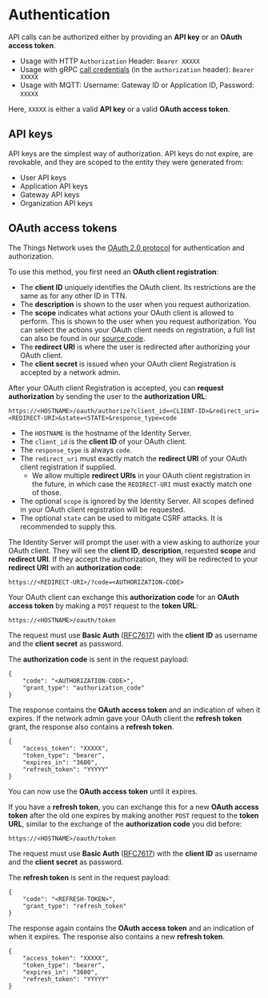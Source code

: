 # Authentication

API calls can be authorized either by providing an **API key** or an **OAuth access token**.

- Usage with HTTP `Authorization` Header: `Bearer XXXXX`
- Usage with gRPC [call credentials](https://grpc.io/docs/guides/auth.html#authentication-api) (in the `authorization` header): `Bearer XXXXX`
- Usage with MQTT: Username: Gateway ID or Application ID, Password: `XXXXX`

Here, `XXXXX` is either a valid **API key** or a valid **OAuth access token**.

## API keys

API keys are the simplest way of authorization. API keys do not expire, are revokable, and they are scoped to the entity they were generated from:

- User API keys
- Application API keys
- Gateway API keys
- Organization API keys

## OAuth access tokens

The Things Network uses the [OAuth 2.0 protocol](https://oauth.net/) for authentication and authorization. 

To use this method, you first need an **OAuth client registration**:

- The **client ID** uniquely identifies the OAuth client. Its restrictions are the same as for any other ID in TTN.
- The **description** is shown to the user when you request authorization.
- The **scope** indicates what actions your OAuth client is allowed to perform. This is shown to the user when you request authorization. You can select the actions your OAuth client needs on registration, a full list can also be found in our [source code](https://github.com/TheThingsNetwork/lorawan-stack/blob/master/api/rights.proto).
- The **redirect URI** is where the user is redirected after authorizing your OAuth client.
- The **client secret** is issued when your OAuth client Registration is accepted by a network admin.

After your OAuth client Registration is accepted, you can **request authorization** by sending the user to the **authorization URL**:

```
https://<HOSTNAME>/oauth/authorize?client_id=<CLIENT-ID>&redirect_uri=<REDIRECT-URI>&state=<STATE>&response_type=code
```

- The `HOSTNAME` is the hostname of the Identity Server.
- The `client_id` is the **client ID** of your OAuth client.
- The `response_type` is always `code`.
- The `redirect_uri` must exactly match the **redirect URI** of your OAuth client registration if supplied.
  - We allow multiple **redirect URIs** in your OAuth client registration in the future, in which case the `REDIRECT-URI` must exactly match one of those.
- The optional `scope` is ignored by the Identity Server. All scopes defined in your OAuth client registration will be requested.
- The optional `state` can be used to mitigate CSRF attacks. It is recommended to supply this.

The Identity Server will prompt the user with a view asking to authorize your OAuth client. They will see the **client ID**, **description**, requested **scope** and **redirect URI**. If they accept the authorization, they will be redirected to your **redirect URI** with an **authorization code**:

```
https://<REDIRECT-URI>/?code=<AUTHORIZATION-CODE>
```

Your OAuth client can exchange this **authorization code** for an **OAuth access token** by making a `POST` request to the **token URL**:

```
https://<HOSTNAME>/oauth/token
```

The request must use **Basic Auth** ([RFC7617](https://tools.ietf.org/html/rfc7617)) with the **client ID** as username and the **client secret** as password.

The **authorization code** is sent in the request payload:

```
{
	"code": "<AUTHORIZATION-CODE>", 
	"grant_type": "authorization_code"
}
```

The response contains the **OAuth access token** and an indication of when it expires. If the network admin gave your OAuth client the **refresh token** grant, the response also contains a **refresh token**.

```
{
	"access_token": "XXXXX", 
	"token_type": "bearer", 
	"expires_in": "3600",
	"refresh_token": "YYYYY"
}
```

You can now use the **OAuth access token** until it expires. 

If you have a **refresh token**, you can exchange this for a new **OAuth access token** after the old one expires by making another `POST` request to the **token URL**, similar to the exchange of the **authorization code** you did before:

```
https://<HOSTNAME>/oauth/token
```

The request must use **Basic Auth** ([RFC7617](https://tools.ietf.org/html/rfc7617)) with the **client ID** as username and the **client secret** as password.

The **refresh token** is sent in the request payload:

```
{
	"code": "<REFRESH-TOKEN>", 
	"grant_type": "refresh_token"
}
```

The response again contains the **OAuth access token** and an indication of when it expires. The response also contains a new **refresh token**.

```
{
	"access_token": "XXXXX", 
	"token_type": "bearer", 
	"expires_in": "3600",
	"refresh_token": "YYYYY"
}
```
